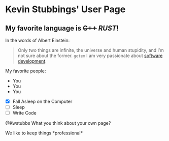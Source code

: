 # Kevin Stubbings' User Page
## My favorite language is ~~C++~~ *RUST*!

In the words of Albert Einstein:

>Only two things are infinite, the universe and human stupidity, and I’m not sure about the former. 
`gotem`
I am very passionate about [software development](https://www.youtube.com/watch?v=dQw4w9WgXcQ).

My favorite people:
- You
- You
- You

- [x] Fall Asleep on the Computer
- [ ] Sleep
- [ ] Write Code

@Kwstubbs What you think about your own page?


We like to keep things \*professional\*  
